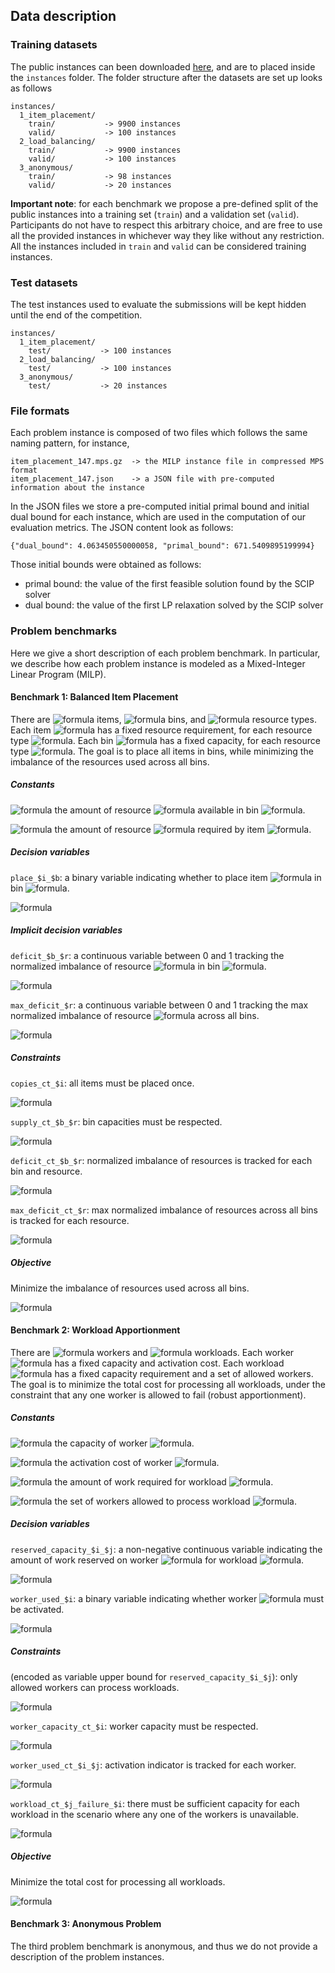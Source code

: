 ## Data description

### Training datasets

The public instances can been downloaded 
[here](https://drive.google.com/file/d/1MytdY3IwX_aFRWdoc0mMfDN9Xg1EKUuq/view?usp=sharing),
and are to placed inside the `instances` folder. The folder structure after the datasets are
set up looks as follows
```
instances/
  1_item_placement/
    train/           -> 9900 instances
    valid/           -> 100 instances
  2_load_balancing/
    train/           -> 9900 instances
    valid/           -> 100 instances
  3_anonymous/
    train/           -> 98 instances
    valid/           -> 20 instances
```

**Important note**: for each benchmark we propose a pre-defined split of the public
instances into a training set (`train`) and a validation set (`valid`). Participants
do not have to respect this arbitrary choice, and
are free to use all the provided instances in whichever way they like without any restriction.
All the instances included in `train` and `valid` can be considered training instances.


### Test datasets

The test instances used to evaluate the submissions
will be kept hidden until the end of the competition.
```
instances/
  1_item_placement/
    test/           -> 100 instances
  2_load_balancing/
    test/           -> 100 instances
  3_anonymous/
    test/           -> 20 instances
```

### File formats

Each problem instance is composed of two files which follows the same naming pattern, for instance,
```
item_placement_147.mps.gz  -> the MILP instance file in compressed MPS format
item_placement_147.json    -> a JSON file with pre-computed information about the instance
```

In the JSON files we store a pre-computed initial primal bound and initial dual bound
for each instance, which are used in the computation of our evaluation metrics. The JSON
content look as follows:
```
{"dual_bound": 4.063450550000058, "primal_bound": 671.5409895199994}
```

Those initial bounds were obtained as follows:
 - primal bound: the value of the first feasible solution found by the SCIP solver
 - dual bound: the value of the first LP relaxation solved by the SCIP solver

### Problem benchmarks

Here we give a short description of each problem benchmark. In particular,
we describe how each problem instance is modeled as a Mixed-Integer Linear
Program (MILP).

#### Benchmark 1: Balanced Item Placement

There are ![formula](https://render.githubusercontent.com/render/math?math=I) items,
![formula](https://render.githubusercontent.com/render/math?math=B) bins, and
![formula](https://render.githubusercontent.com/render/math?math=R) resource types.
Each item ![formula](https://render.githubusercontent.com/render/math?math=i)
has a fixed resource requirement, for each resource type
![formula](https://render.githubusercontent.com/render/math?math=r). Each bin
![formula](https://render.githubusercontent.com/render/math?math=b) has a fixed capacity, 
for each resource type ![formula](https://render.githubusercontent.com/render/math?math=r). The goal is
to place all items in bins, while minimizing the imbalance of the resources used across all bins.

##### Constants

![formula](https://render.githubusercontent.com/render/math?math=\textit{Capacity}_{b,r}) the amount of resource ![formula](https://render.githubusercontent.com/render/math?math=r)
available in bin ![formula](https://render.githubusercontent.com/render/math?math=b).

![formula](https://render.githubusercontent.com/render/math?math=\textit{Size}_{i,r}) the amount of resource ![formula](https://render.githubusercontent.com/render/math?math=r)
required by item ![formula](https://render.githubusercontent.com/render/math?math=i).

##### Decision variables

`place_$i_$b`: a binary variable indicating whether to place item
![formula](https://render.githubusercontent.com/render/math?math=i) in bin
![formula](https://render.githubusercontent.com/render/math?math=b).

![formula](https://render.githubusercontent.com/render/math?math=\forall{i,b},\quad%20\textit{place}_{i,b}%20\in%20\\{0,1\\})

##### Implicit decision variables

`deficit_$b_$r`: a continuous variable between 0 and 1 tracking the normalized imbalance of resource
![formula](https://render.githubusercontent.com/render/math?math=r) in bin
![formula](https://render.githubusercontent.com/render/math?math=b).

![formula](https://render.githubusercontent.com/render/math?math=\forall{b,r},\quad%20\textit{deficit}_{b,r}%20\in%20[0,1])

`max_deficit_$r`: a continuous variable between 0 and 1 tracking the max normalized imbalance of resource
![formula](https://render.githubusercontent.com/render/math?math=r) across all bins.

![formula](https://render.githubusercontent.com/render/math?math=\forall{r},\quad%20\textit{max\\_deficit}_{r}%20\in%20[0,1])

##### Constraints

`copies_ct_$i`: all items must be placed once.

![formula](https://render.githubusercontent.com/render/math?math=\forall{i},\quad%20\sum_b%20\textit{place}_{i,b}%20=%201)

`supply_ct_$b_$r`: bin capacities must be respected.

![formula](https://render.githubusercontent.com/render/math?math=\forall{b,r},\quad%20\sum_i%20\textit{Size}_{i,r}%20\times%20\textit{place}_{i,b}%20\leq%20\textit{Capacity}_{b,r})

`deficit_ct_$b_$r`: normalized imbalance of resources is tracked for each bin and resource.

![formula](https://render.githubusercontent.com/render/math?math=\forall{b,r},\quad%201%20-%20\frac{B}{\sum_i%20\textit{Size}_{i,r}}\sum_i%20\textit{Size}_{i,r}%20\times%20\textit{place}_{i,b}%20=%20\textit{deficit}_{b,r})

`max_deficit_ct_$r`: max normalized imbalance of resources across all bins is tracked for each resource.

![formula](https://render.githubusercontent.com/render/math?math=\forall_{b,r},\quad%20\textit{deficit}_{b,r}%20\leq%20\textit{max\\_deficit}_{r})

##### Objective

Minimize the imbalance of resources used across all bins.

![formula](https://render.githubusercontent.com/render/math?math=\text{minimize}\quad%2010\times%20B\times%20R%20\times\sum_r%20\textit{max\\_deficit}_{r}%2B\sum_{b,r}\textit{deficit}_{b,r})


#### Benchmark 2: Workload Apportionment

There are ![formula](https://render.githubusercontent.com/render/math?math=I) workers and
![formula](https://render.githubusercontent.com/render/math?math=J) workloads.
Each worker ![formula](https://render.githubusercontent.com/render/math?math=i)
has a fixed capacity and activation cost. Each workload
![formula](https://render.githubusercontent.com/render/math?math=j) has a fixed capacity requirement
and a set of allowed workers. The goal is to minimize the total cost for processing
all workloads, under the constraint that any one worker is allowed to fail (robust apportionment).

##### Constants

![formula](https://render.githubusercontent.com/render/math?math=\textit{Capacity}_{i}) the capacity of worker ![formula](https://render.githubusercontent.com/render/math?math=i).

![formula](https://render.githubusercontent.com/render/math?math=\textit{Cost}_{i}) the activation cost of worker ![formula](https://render.githubusercontent.com/render/math?math=i).

![formula](https://render.githubusercontent.com/render/math?math=\textit{Load}_{j}) the amount of work required for workload ![formula](https://render.githubusercontent.com/render/math?math=j).

![formula](https://render.githubusercontent.com/render/math?math=\textit{Allowed}_{j}) the set of workers allowed to process workload ![formula](https://render.githubusercontent.com/render/math?math=j).

##### Decision variables

`reserved_capacity_$i_$j`: a non-negative continuous variable indicating the amount
of work reserved on worker ![formula](https://render.githubusercontent.com/render/math?math=i)
for workload ![formula](https://render.githubusercontent.com/render/math?math=j).

![formula](https://render.githubusercontent.com/render/math?math=\forall{i,j},\quad%20\textit{reserved\\_capacity}_{i,j}%20\in%20[0,\infty])

`worker_used_$i`: a binary variable indicating whether worker ![formula](https://render.githubusercontent.com/render/math?math=i) must be activated.

![formula](https://render.githubusercontent.com/render/math?math=\forall{i,j},\quad%20\textit{worker\\_used}_{i}%20\in%20\\{0,1\\})

##### Constraints

(encoded as variable upper bound for `reserved_capacity_$i_$j`): only allowed workers can process workloads.

![formula](https://render.githubusercontent.com/render/math?math=\forall{i%20\notin%20\textit{Allowed}_{j}},\forall{j},\quad%20\textit{reserved\\_capacity}_{i,j}\leq%200)

`worker_capacity_ct_$i`: worker capacity must be respected.

![formula](https://render.githubusercontent.com/render/math?math=\forall{i},\quad%20\sum_{j}\textit{reserved\\_capacity}_{i,j}\leq%20\textit{Capacity}_{i})

`worker_used_ct_$i_$j`: activation indicator is tracked for each worker.

![formula](https://render.githubusercontent.com/render/math?math=\forall{i,j},\quad%20\sum_{j}\textit{reserved\\_capacity}_{i,j}\leq%20\max(\textit{Capacity}_{i},\textit{Load}_{j})\times\textit{worker\\_used}_{i})

`workload_ct_$j_failure_$i`: there must be sufficient capacity for each workload in the scenario where any one of the workers is unavailable.

![formula](https://render.githubusercontent.com/render/math?math=\forall{i%20\in%20\textit{Allowed}_{j}},\forall{j},\quad%20\sum_{i'\neq%20i}\textit{reserved\\_capacity}_{i',j}\geq%20\textit{Load}_{j})

##### Objective

Minimize the total cost for processing all workloads.

![formula](https://render.githubusercontent.com/render/math?math=\text{minimize}\quad%20\sum_{i}%20\textit{Cost}_{i}\times\textit{worker\\_used}_{i})


#### Benchmark 3: Anonymous Problem

The third problem benchmark is anonymous, and thus we do not provide a description of the problem instances.
